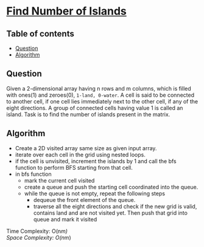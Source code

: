 # [Find Number of Islands](https://www.codingninjas.com/studio/problems/find-number-of-islands_8230692?challengeSlug=striver-sde-challenge&leftPanelTab=0)

## Table of contents

- [Question](#question)
- [Algorithm](#algorithm)

## Question
Given a 2-dimensional array having n rows and m columns, which is filled with ones(1) and zeroes(0), <code>1-land, 0-water</code>.
A cell is said to be connected to another cell, if one cell lies immediately next to the other cell, if any of the eight directions. A group of connected cells having value 1 is called an island. Task is to find the number of islands present in the matrix.

## Algorithm
- Create a 2D visited array same size as given input array.
- iterate over each cell in the grid using nested loops.
- if the cell is unvisited, increment the islands by 1 and call the bfs function to perform BFS starting from that cell.
- in bfs function
    - mark the current cell visited
    - create a queue and push the starting cell coordinated into the queue.
    - while the queue is not empty, repeat the following steps
        - dequeue the front element of the queue.
        - traverse all the eight directions and check if the new grid is valid, contains land and are not visited yet. Then push that grid into queue and mark it visited

Time Complexity: O(n*m)</br>
Space Complexity: O(n*m)
